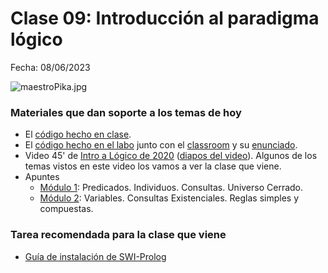 # Clase 09: Introducción al paradigma lógico

Fecha: 08/06/2023

![maestroPika.jpg](../2021/assets/maestroPika.jpg)

### Materiales que dan soporte a los temas de hoy

* El [código hecho en clase](https://github.com/pdepjm/2023-l-claseIntroLogico/blob/main/programa.pl).
* El [código hecho en el labo](https://github.com/pdepjm/2023-l-avatar-dlopezalvas/blob/main/programa.pl) junto con el [classroom](https://bit.ly/introLogicoJM) y su [enunciado](https://docs.google.com/document/u/1/d/e/2PACX-1vSAe-tcJuNoY-lB_IFDT6qa0_oOYAle7iCAB68fmFYg_dnB3T5NrkUIlBn0pTnB_dMPHvW5AV_vUojq/pub).
* Video 45' de [Intro a Lógico de 2020](https://www.youtube.com/watch?v=4M-lzIOhVbI) ([diapos del video](https://docs.google.com/presentation/d/e/2PACX-1vRJTUxGna0bJtzyxfiy7_07z4wlMRMGbWWmcfdLE5b01Hn2Ez1vRIW3K67avTRlNJNOEEghY9ZnkM2k/pub?start=false&loop=false&delayms=3000&slide=id.p)). Algunos de los temas vistos en este video los vamos a ver la clase que viene.
* Apuntes 	
  * [Módulo 1](https://drive.google.com/open?id=1fTYHcILOkEsfTW5DOcghDSau3pQ6Q2AXlM0iwkB5L4E): Predicados. Individuos. Consultas. Universo Cerrado. 
  * [Módulo 2](https://drive.google.com/open?id=1YDsnBkCOz3bXR3dwvyMcSV9Ui0ATP5fojDwvmu6Rqss): Variables. Consultas Existenciales. Reglas simples y compuestas.

### Tarea recomendada para la clase que viene
* [Guía de instalación de SWI-Prolog](https://github.com/pdep-utn/enunciados-miercoles-noche/blob/master/pages/prolog/entorno.md)
